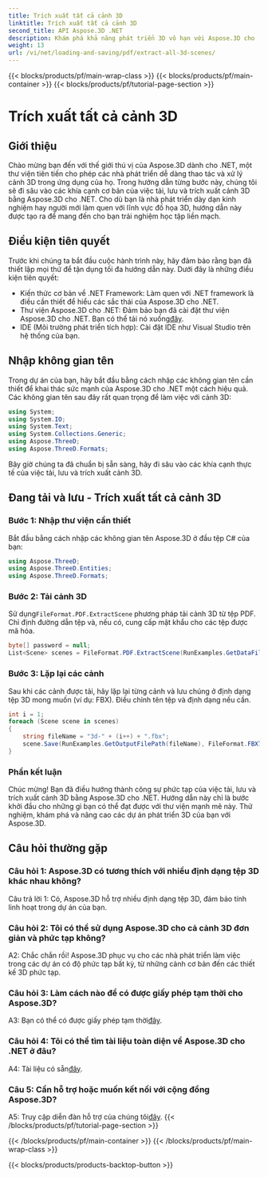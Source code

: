 ```yaml
---
title: Trích xuất tất cả cảnh 3D
linktitle: Trích xuất tất cả cảnh 3D
second_title: API Aspose.3D .NET
description: Khám phá khả năng phát triển 3D vô hạn với Aspose.3D cho .NET. Tải, lưu và trích xuất cảnh một cách dễ dàng.
weight: 13
url: /vi/net/loading-and-saving/pdf/extract-all-3d-scenes/
---
```


{{< blocks/products/pf/main-wrap-class >}}
{{< blocks/products/pf/main-container >}}
{{< blocks/products/pf/tutorial-page-section >}}

# Trích xuất tất cả cảnh 3D

## Giới thiệu

Chào mừng bạn đến với thế giới thú vị của Aspose.3D dành cho .NET, một thư viện tiên tiến cho phép các nhà phát triển dễ dàng thao tác và xử lý cảnh 3D trong ứng dụng của họ. Trong hướng dẫn từng bước này, chúng tôi sẽ đi sâu vào các khía cạnh cơ bản của việc tải, lưu và trích xuất cảnh 3D bằng Aspose.3D cho .NET. Cho dù bạn là nhà phát triển dày dạn kinh nghiệm hay người mới làm quen với lĩnh vực đồ họa 3D, hướng dẫn này được tạo ra để mang đến cho bạn trải nghiệm học tập liền mạch.

## Điều kiện tiên quyết

Trước khi chúng ta bắt đầu cuộc hành trình này, hãy đảm bảo rằng bạn đã thiết lập mọi thứ để tận dụng tối đa hướng dẫn này. Dưới đây là những điều kiện tiên quyết:

- Kiến thức cơ bản về .NET Framework: Làm quen với .NET framework là điều cần thiết để hiểu các sắc thái của Aspose.3D cho .NET.
-  Thư viện Aspose.3D cho .NET: Đảm bảo bạn đã cài đặt thư viện Aspose.3D cho .NET. Bạn có thể tải nó xuống[đây](https://releases.aspose.com/3d/net/).
- IDE (Môi trường phát triển tích hợp): Cài đặt IDE như Visual Studio trên hệ thống của bạn.

## Nhập không gian tên

Trong dự án của bạn, hãy bắt đầu bằng cách nhập các không gian tên cần thiết để khai thác sức mạnh của Aspose.3D cho .NET một cách hiệu quả. Các không gian tên sau đây rất quan trọng để làm việc với cảnh 3D:

```csharp
using System;
using System.IO;
using System.Text;
using System.Collections.Generic;
using Aspose.ThreeD;
using Aspose.ThreeD.Formats;
```

Bây giờ chúng ta đã chuẩn bị sẵn sàng, hãy đi sâu vào các khía cạnh thực tế của việc tải, lưu và trích xuất cảnh 3D.

## Đang tải và lưu - Trích xuất tất cả cảnh 3D

### Bước 1: Nhập thư viện cần thiết

Bắt đầu bằng cách nhập các không gian tên Aspose.3D ở đầu tệp C# của bạn:

```csharp
using Aspose.ThreeD;
using Aspose.ThreeD.Entities;
using Aspose.ThreeD.Formats;
```

### Bước 2: Tải cảnh 3D

 Sử dụng`FileFormat.PDF.ExtractScene` phương pháp tải cảnh 3D từ tệp PDF. Chỉ định đường dẫn tệp và, nếu có, cung cấp mật khẩu cho các tệp được mã hóa.

```csharp
byte[] password = null;
List<Scene> scenes = FileFormat.PDF.ExtractScene(RunExamples.GetDataFilePath("House_Design.pdf"), password);
```

### Bước 3: Lặp lại các cảnh

Sau khi các cảnh được tải, hãy lặp lại từng cảnh và lưu chúng ở định dạng tệp 3D mong muốn (ví dụ: FBX). Điều chỉnh tên tệp và định dạng nếu cần.

```csharp
int i = 1;
foreach (Scene scene in scenes)
{
    string fileName = "3d-" + (i++) + ".fbx";
    scene.Save(RunExamples.GetOutputFilePath(fileName), FileFormat.FBX7400ASCII);
}
```

### Phần kết luận

Chúc mừng! Bạn đã điều hướng thành công sự phức tạp của việc tải, lưu và trích xuất cảnh 3D bằng Aspose.3D cho .NET. Hướng dẫn này chỉ là bước khởi đầu cho những gì bạn có thể đạt được với thư viện mạnh mẽ này. Thử nghiệm, khám phá và nâng cao các dự án phát triển 3D của bạn với Aspose.3D.

## Câu hỏi thường gặp

### Câu hỏi 1: Aspose.3D có tương thích với nhiều định dạng tệp 3D khác nhau không?

Câu trả lời 1: Có, Aspose.3D hỗ trợ nhiều định dạng tệp 3D, đảm bảo tính linh hoạt trong dự án của bạn.

### Câu hỏi 2: Tôi có thể sử dụng Aspose.3D cho cả cảnh 3D đơn giản và phức tạp không?

A2: Chắc chắn rồi! Aspose.3D phục vụ cho các nhà phát triển làm việc trong các dự án có độ phức tạp bất kỳ, từ những cảnh cơ bản đến các thiết kế 3D phức tạp.

### Câu hỏi 3: Làm cách nào để có được giấy phép tạm thời cho Aspose.3D?

 A3: Bạn có thể có được giấy phép tạm thời[đây](https://purchase.aspose.com/temporary-license/).

### Câu hỏi 4: Tôi có thể tìm tài liệu toàn diện về Aspose.3D cho .NET ở đâu?

 A4: Tài liệu có sẵn[đây](https://reference.aspose.com/3d/net/).

### Câu 5: Cần hỗ trợ hoặc muốn kết nối với cộng đồng Aspose.3D?

 A5: Truy cập diễn đàn hỗ trợ của chúng tôi[đây](https://forum.aspose.com/c/3d/18).
{{< /blocks/products/pf/tutorial-page-section >}}

{{< /blocks/products/pf/main-container >}}
{{< /blocks/products/pf/main-wrap-class >}}

{{< blocks/products/products-backtop-button >}}
